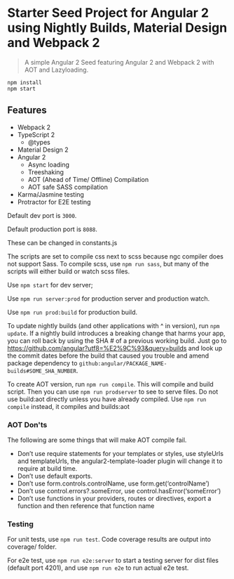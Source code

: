 # Starter Seed Project for Angular 2 using Nightly Builds, Material Design and Webpack 2
> A simple Angular 2 Seed featuring Angular 2 and Webpack 2 with AOT and Lazyloading.

```
npm install
npm start
```

## Features
* Webpack 2
* TypeScript 2
  * @types
* Material Design 2
* Angular 2
  * Async loading
  * Treeshaking
  * AOT (Ahead of Time/ Offline) Compilation
  * AOT safe SASS compilation
* Karma/Jasmine testing
* Protractor for E2E testing

Default dev port is `3000`.

Default production port is `8088`.

These can be changed in constants.js

The scripts are set to compile css next to scss because ngc compiler does not support Sass.
To compile scss, use `npm run sass`, but many of the scripts will either build or watch scss files.

Use `npm start` for dev server;

Use `npm run server:prod` for production server and production watch.

Use `npm run prod:build` for production build.

To update nightly builds (and other applications with ^ in version),
run `npm update`. If a nightly build introduces a breaking change that harms your app, you can roll back
by using the SHA # of a previous working build. Just go to https://github.com/angular?utf8=%E2%9C%93&query=builds
and look up the commit dates before the build that caused you trouble and amend package dependency to
`github:angular/PACKAGE_NAME-builds#SOME_SHA_NUMBER`.

To create AOT version, run `npm run compile`. This will compile and build script.
Then you can use `npm run prodserver` to see to serve files.
Do not use build:aot directly unless you have already compiled.
Use `npm run compile` instead, it compiles and builds:aot

### AOT  Don'ts
The following are some things that will make AOT compile fail.
- Don’t use require statements for your templates or styles, use styleUrls and templateUrls, 
the angular2-template-loader plugin will change it to require at build time.
- Don’t use default exports.
- Don’t use form.controls.controlName, use form.get(‘controlName’)
- Don’t use control.errors?.someError, use control.hasError(‘someError’)
- Don’t use functions in your providers, routes or directives, export a function and then reference that function name

### Testing
For unit tests, use `npm run test`. Code coverage results are output into coverage/ folder.

For e2e test, use `npm run e2e:server` to start a testing server for dist files (default port 4201), 
and use `npm run e2e` to run actual e2e test.
